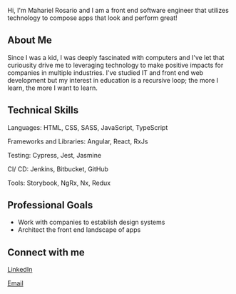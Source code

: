 Hi, I'm Mahariel Rosario and I am a front end software engineer that utilizes technology to compose apps that look and perform great!

## About Me

Since I was a kid, I was deeply fascinated with computers and I've let that curiousity drive me to leveraging technology to make positive impacts for companies in multiple industries. I've studied IT and front end web development but my interest in education is a recursive loop; the more I learn, the more I want to learn.

## Technical Skills

Languages: HTML, CSS, SASS, JavaScript, TypeScript

Frameworks and Libraries: Angular, React, RxJs

Testing: Cypress, Jest, Jasmine

CI/ CD: Jenkins, Bitbucket, GitHub

Tools: Storybook, NgRx, Nx, Redux


## Professional Goals

- Work with companies to establish design systems
- Architect the front end landscape of apps


## Connect with me

[LinkedIn](https://www.linkedin.com/in/mahariel/)

[Email](mailto:mahariel@maharielrosar.io)


<!--
**maharielrosario/maharielrosario** is a ✨ _special_ ✨ repository because its `README.md` (this file) appears on your GitHub profile.

Here are some ideas to get you started:

- 🔭 I’m currently working on ...
- 🌱 I’m currently learning ...
- 👯 I’m looking to collaborate on ...
- 🤔 I’m looking for help with ...
- 💬 Ask me about ...
- 📫 How to reach me: ...
- 😄 Pronouns: ...
- ⚡ Fun fact: ...
-->
